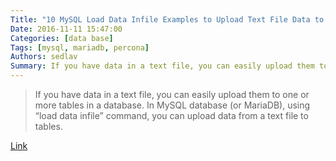 ```yaml
---
Title: "10 MySQL Load Data Infile Examples to Upload Text File Data to Tables"
Date: 2016-11-11 15:47:00
Categories: [data base]
Tags: [mysql, mariadb, percona]
Authors: sedlav
Summary: If you have data in a text file, you can easily upload them to one or more tables in a database. In MySQL database (or MariaDB),
---
```


> If you have data in a text file, you can easily upload them to one or more tables in a database. In MySQL database (or MariaDB), using “load data infile” command, you can upload data from a text file to tables.

[Link](http://www.thegeekstuff.com/2016/11/mysql-load-data-infile/)
